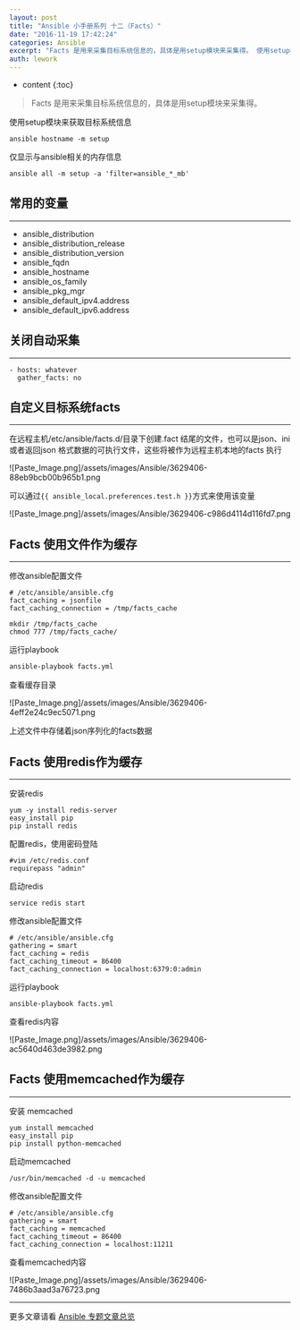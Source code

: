 ```yaml
---
layout: post
title: "Ansible 小手册系列 十二（Facts）"
date: "2016-11-19 17:42:24"
categories: Ansible
excerpt: "Facts 是用来采集目标系统信息的，具体是用setup模块来采集得。 使用setup模块来获取目标系统信息 仅显示与ansible相关的内存信..."
auth: lework
---
```

* content
{:toc}

> Facts 是用来采集目标系统信息的，具体是用setup模块来采集得。

使用setup模块来获取目标系统信息
```
ansible hostname -m setup
```
仅显示与ansible相关的内存信息
```
ansible all -m setup -a 'filter=ansible_*_mb'
```

## 常用的变量
---

- ansible_distribution
- ansible_distribution_release
- ansible_distribution_version
- ansible_fqdn
- ansible_hostname
- ansible_os_family
- ansible_pkg_mgr
- ansible_default_ipv4.address
- ansible_default_ipv6.address


## 关闭自动采集
---

```
- hosts: whatever
  gather_facts: no
```
## 自定义目标系统facts
---

在远程主机/etc/ansible/facts.d/目录下创建.fact 结尾的文件，也可以是json、ini 或者返回json 格式数据的可执行文件，这些将被作为远程主机本地的facts 执行

![Paste_Image.png]/assets/images/Ansible/3629406-88eb9bcb00b965b1.png



可以通过`{{ ansible_local.preferences.test.h }}`方式来使用该变量

![Paste_Image.png]/assets/images/Ansible/3629406-c986d4114d116fd7.png

## Facts 使用文件作为缓存
---

修改ansible配置文件
```
# /etc/ansible/ansible.cfg
fact_caching = jsonfile
fact_caching_connection = /tmp/facts_cache

mkdir /tmp/facts_cache
chmod 777 /tmp/facts_cache/
```
运行playbook
```bash
ansible-playbook facts.yml 
```
查看缓存目录

![Paste_Image.png]/assets/images/Ansible/3629406-4eff2e24c9ec5071.png


上述文件中存储着json序列化的facts数据

## Facts 使用redis作为缓存
---

安装redis
```
yum -y install redis-server
easy_install pip
pip install redis
```
配置redis，使用密码登陆
```
#vim /etc/redis.conf
requirepass "admin"
```
启动redis
```
service redis start
```
修改ansible配置文件
```
# /etc/ansible/ansible.cfg
gathering = smart
fact_caching = redis
fact_caching_timeout = 86400
fact_caching_connection = localhost:6379:0:admin
```
运行playbook
```
ansible-playbook facts.yml
```

查看redis内容

![Paste_Image.png]/assets/images/Ansible/3629406-ac5640d463de3982.png



## Facts 使用memcached作为缓存
---

安装  memcached
```
yum install memcached
easy_install pip
pip install python-memcached
```
启动memcached
```
/usr/bin/memcached -d -u memcached  
```
修改ansible配置文件
```
# /etc/ansible/ansible.cfg
gathering = smart
fact_caching = memcached
fact_caching_timeout = 86400
fact_caching_connection = localhost:11211
```
查看memcached内容

![Paste_Image.png]/assets/images/Ansible/3629406-7486b3aad3a76723.png

---
更多文章请看 [Ansible 专题文章总览](http://www.jianshu.com/p/c56a88b103f8)
